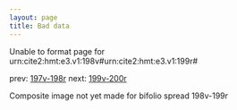 ```yaml
---
layout: page
title: Bad data
---
```


Unable to format page for urn:cite2:hmt:e3.v1:198v#urn:cite2:hmt:e3.v1:199r#

prev: [197v-198r](../197v-198r/) next: [199v-200r](../199v-200r/)

Composite image not yet made for bifolio spread 198v-199r

